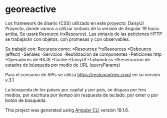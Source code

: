 # georeactive
Los framework de diseño (CSS) utilizado en este proyecto: DaisyUI
Proyecto, donde vamos a utilizar sintaxis de la versión de Angular 19 hacia arriba,
Se usará Resource (rxResource). Las sintaxis de las peticiones HTTP se trabajarán con objetos, con promesas y con observables.

Se trabajó con:
Recursos como:
  *Resources
  *rxResources
  *Debounce (effect)
-Señales
-Servicios
-Reutilización de componentes
-Peticiones http
-Operadores de RXJS
-Cache
-DaisyUI
-Tailwindcss
-Preservación de estados de búsqueda por medio de URL (queryParams)

Para el consumo de APIs se utiliza 
https://restcountries.com/
en su versión v.3.1

La búsqueda de los países por capital y por país, se dispara por tres medios, por escritura por tiempo sin respuesta de teclado, por enter o por botón de búsqueda.


This project was generated using [Angular CLI](https://github.com/angular/angular-cli) version 19.1.6.
